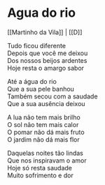 # Agua do rio
[[Martinho da Vila]] | [[D]]

Tudo ficou diferente  
Depois que você me deixou  
Dos nossos beijos ardentes  
Hoje resta o amargo sabor  

Até a água do rio  
Que a sua pele banhou  
Também secou com a saudade  
Que a sua ausência deixou

A lua não tem mais brilho  
O sol não tem mais calor  
O pomar não dá mais fruto  
O jardim não dá mais flor

Daquelas noites tão lindas  
Que nos inspiravam o amor  
Hoje só resta saudade  
Muito sofrimento e dor